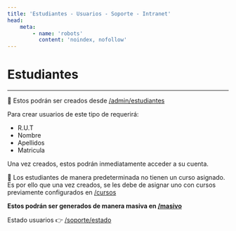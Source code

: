 ```yaml
---
title: 'Estudiantes - Usuarios - Soporte - Intranet'
head:
    meta:
        - name: 'robots'
          content: 'noindex, nofollow'
---
```

# Estudiantes
* * *

🔗 Estos podrán ser creados desde [/admin/estudiantes](/admin/estudiantes)

Para crear usuarios de este tipo de requerirá:

- R.U.T
- Nombre
- Apellidos
- Matricula

Una vez creados, estos podrán inmediatamente acceder a su cuenta.

📏 Los estudiantes de manera predeterminada no tienen un curso asignado. Es por ello que una
vez creados, se les debe de asignar uno con cursos previamente configurados en [/cursos](/admin/cursos)

**Estos podrán ser generados de manera masiva en [/masivo](/admin/estudiantes)**

Estado usuarios 👉 [/soporte/estado](/soporte/estado)
